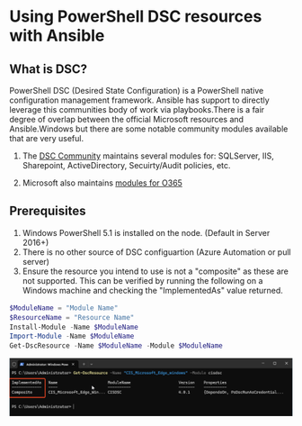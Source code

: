# Using PowerShell DSC resources with Ansible

## What is DSC?
PowerShell DSC (Desired State Configuration) is a PowerShell native configuration management framework. Ansible has support to directly leverage this communities body of work via playbooks.There is a fair degree of overlap between the official Microsoft resources and Ansible.Windows but there are some notable community modules available that are very useful.

1) The [DSC Community](https://github.com/dsccommunity) maintains several modules for: SQLServer, IIS, Sharepoint, ActiveDirectory, Secuirty/Audit policies, etc.

2) Microsoft also maintains [modules for O365](https://github.com/Microsoft/Microsoft365DSC)

## Prerequisites
1) Windows PowerShell 5.1 is installed on the node. (Default in Server 2016+)
2) There is no other source of DSC configuartion (Azure Automation or pull server)
3) Ensure the resource you intend to use is not a "composite" as these are not supported. This can be verified by running the following on a Windows machine and checking the "ImplementedAs" value returned.
```powershell
$ModuleName = "Module Name"
$ResourceName = "Resource Name"
Install-Module -Name $ModuleName
Import-Module -Name $ModuleName
Get-DscResource -Name $ModuleName -Module $ModuleName
```
![image](dsc-1.png)
